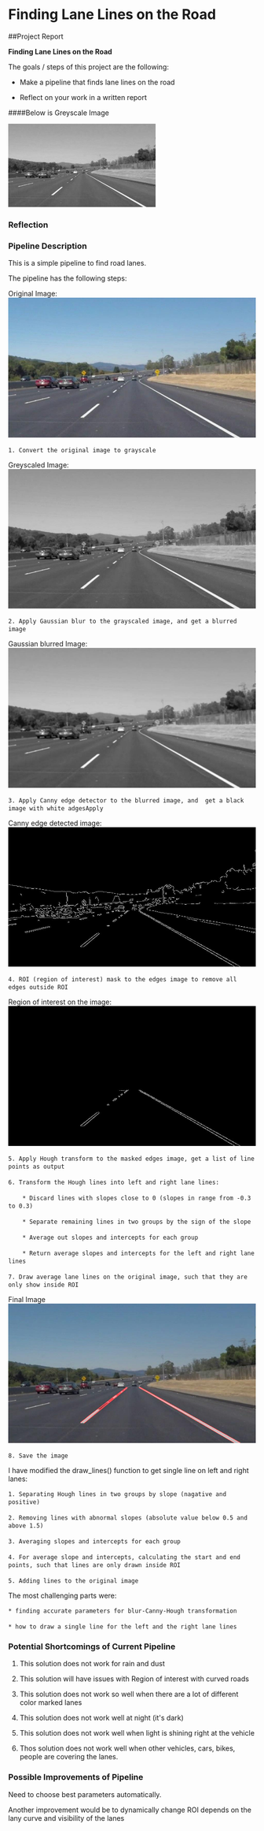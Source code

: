 # **Finding Lane Lines on the Road** 

##Project Report

**Finding Lane Lines on the Road**

The goals / steps of this project are the following:

* Make a pipeline that finds lane lines on the road

* Reflect on your work in a written report

####Below is Greyscale Image

<img src="./examples/grayscale.jpg">


### Reflection

### Pipeline Description

This is a simple pipeline to find road lanes. 

The pipeline has the following steps:

Original Image:
<img src="./test_images_output/step0.jpg">
    
    1. Convert the original image to grayscale
    
Greyscaled Image:
<img src="./test_images_output/step1.jpg">

    2. Apply Gaussian blur to the grayscaled image, and get a blurred image

Gaussian blurred Image:
<img src="./test_images_output/step2.jpg">

    3. Apply Canny edge detector to the blurred image, and  get a black image with white adgesApply

Canny edge detected image:
<img src="./test_images_output/step3.jpg">

    4. ROI (region of interest) mask to the edges image to remove all edges outside ROI
    
Region of interest on the image:
<img src="./test_images_output/step4.jpg">

    5. Apply Hough transform to the masked edges image, get a list of line points as output

    6. Transform the Hough lines into left and right lane lines:

        * Discard lines with slopes close to 0 (slopes in range from -0.3 to 0.3)

        * Separate remaining lines in two groups by the sign of the slope

        * Average out slopes and intercepts for each group

        * Return average slopes and intercepts for the left and right lane lines

    7. Draw average lane lines on the original image, such that they are only show inside ROI

Final Image
<img src="./test_images_output/step6-7.jpg">

    8. Save the image


I have modified the draw_lines() function to get single line on left and right lanes:

    1. Separating Hough lines in two groups by slope (nagative and positive)

    2. Removing lines with abnormal slopes (absolute value below 0.5 and above 1.5)

    3. Averaging slopes and intercepts for each group

    4. For average slope and intercepts, calculating the start and end points, such that lines are only drawn inside ROI

    5. Adding lines to the original image

The most challenging parts were:

    * finding accurate parameters for blur-Canny-Hough transformation

    * how to draw a single line for the left and the right lane lines

### Potential Shortcomings of Current Pipeline

1. This solution does not work for rain and dust

2. This solution will have issues with Region of interest with curved roads

3. This solution does not work so well when there are a lot of different color marked lanes

4. This solution does not work well at night (it's dark)

5. This solution does not work well when light is shining right at the vehicle

6. Thos solution does not work well when other vehicles, cars, bikes, people are covering the lanes.

### Possible Improvements of Pipeline

Need to choose best parameters automatically.

Another improvement would be to dynamically change ROI depends on the lany curve and visibility of the lanes
